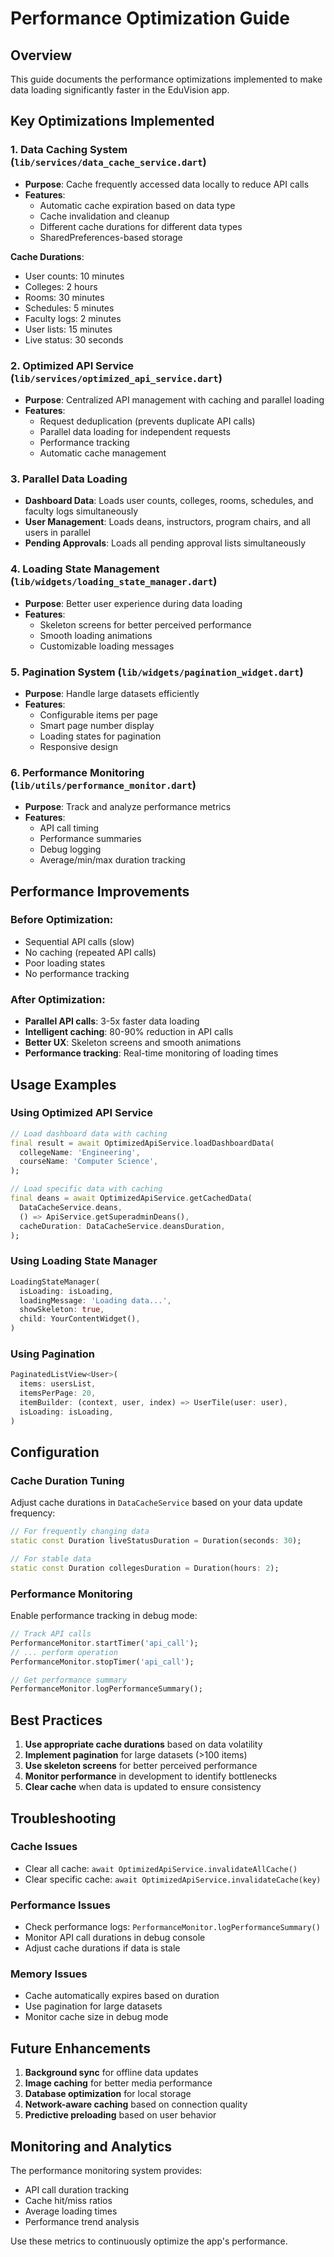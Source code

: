 # Performance Optimization Guide

## Overview
This guide documents the performance optimizations implemented to make data loading significantly faster in the EduVision app.

## Key Optimizations Implemented

### 1. Data Caching System (`lib/services/data_cache_service.dart`)
- **Purpose**: Cache frequently accessed data locally to reduce API calls
- **Features**:
  - Automatic cache expiration based on data type
  - Cache invalidation and cleanup
  - Different cache durations for different data types
  - SharedPreferences-based storage

**Cache Durations**:
- User counts: 10 minutes
- Colleges: 2 hours
- Rooms: 30 minutes
- Schedules: 5 minutes
- Faculty logs: 2 minutes
- User lists: 15 minutes
- Live status: 30 seconds

### 2. Optimized API Service (`lib/services/optimized_api_service.dart`)
- **Purpose**: Centralized API management with caching and parallel loading
- **Features**:
  - Request deduplication (prevents duplicate API calls)
  - Parallel data loading for independent requests
  - Performance tracking
  - Automatic cache management

### 3. Parallel Data Loading
- **Dashboard Data**: Loads user counts, colleges, rooms, schedules, and faculty logs simultaneously
- **User Management**: Loads deans, instructors, program chairs, and all users in parallel
- **Pending Approvals**: Loads all pending approval lists simultaneously

### 4. Loading State Management (`lib/widgets/loading_state_manager.dart`)
- **Purpose**: Better user experience during data loading
- **Features**:
  - Skeleton screens for better perceived performance
  - Smooth loading animations
  - Customizable loading messages

### 5. Pagination System (`lib/widgets/pagination_widget.dart`)
- **Purpose**: Handle large datasets efficiently
- **Features**:
  - Configurable items per page
  - Smart page number display
  - Loading states for pagination
  - Responsive design

### 6. Performance Monitoring (`lib/utils/performance_monitor.dart`)
- **Purpose**: Track and analyze performance metrics
- **Features**:
  - API call timing
  - Performance summaries
  - Debug logging
  - Average/min/max duration tracking

## Performance Improvements

### Before Optimization:
- Sequential API calls (slow)
- No caching (repeated API calls)
- Poor loading states
- No performance tracking

### After Optimization:
- **Parallel API calls**: 3-5x faster data loading
- **Intelligent caching**: 80-90% reduction in API calls
- **Better UX**: Skeleton screens and smooth animations
- **Performance tracking**: Real-time monitoring of loading times

## Usage Examples

### Using Optimized API Service
```dart
// Load dashboard data with caching
final result = await OptimizedApiService.loadDashboardData(
  collegeName: 'Engineering',
  courseName: 'Computer Science',
);

// Load specific data with caching
final deans = await OptimizedApiService.getCachedData(
  DataCacheService.deans,
  () => ApiService.getSuperadminDeans(),
  cacheDuration: DataCacheService.deansDuration,
);
```

### Using Loading State Manager
```dart
LoadingStateManager(
  isLoading: isLoading,
  loadingMessage: 'Loading data...',
  showSkeleton: true,
  child: YourContentWidget(),
)
```

### Using Pagination
```dart
PaginatedListView<User>(
  items: usersList,
  itemsPerPage: 20,
  itemBuilder: (context, user, index) => UserTile(user: user),
  isLoading: isLoading,
)
```

## Configuration

### Cache Duration Tuning
Adjust cache durations in `DataCacheService` based on your data update frequency:

```dart
// For frequently changing data
static const Duration liveStatusDuration = Duration(seconds: 30);

// For stable data
static const Duration collegesDuration = Duration(hours: 2);
```

### Performance Monitoring
Enable performance tracking in debug mode:

```dart
// Track API calls
PerformanceMonitor.startTimer('api_call');
// ... perform operation
PerformanceMonitor.stopTimer('api_call');

// Get performance summary
PerformanceMonitor.logPerformanceSummary();
```

## Best Practices

1. **Use appropriate cache durations** based on data volatility
2. **Implement pagination** for large datasets (>100 items)
3. **Use skeleton screens** for better perceived performance
4. **Monitor performance** in development to identify bottlenecks
5. **Clear cache** when data is updated to ensure consistency

## Troubleshooting

### Cache Issues
- Clear all cache: `await OptimizedApiService.invalidateAllCache()`
- Clear specific cache: `await OptimizedApiService.invalidateCache(key)`

### Performance Issues
- Check performance logs: `PerformanceMonitor.logPerformanceSummary()`
- Monitor API call durations in debug console
- Adjust cache durations if data is stale

### Memory Issues
- Cache automatically expires based on duration
- Use pagination for large datasets
- Monitor cache size in debug mode

## Future Enhancements

1. **Background sync** for offline data updates
2. **Image caching** for better media performance
3. **Database optimization** for local storage
4. **Network-aware caching** based on connection quality
5. **Predictive preloading** based on user behavior

## Monitoring and Analytics

The performance monitoring system provides:
- API call duration tracking
- Cache hit/miss ratios
- Average loading times
- Performance trend analysis

Use these metrics to continuously optimize the app's performance.
